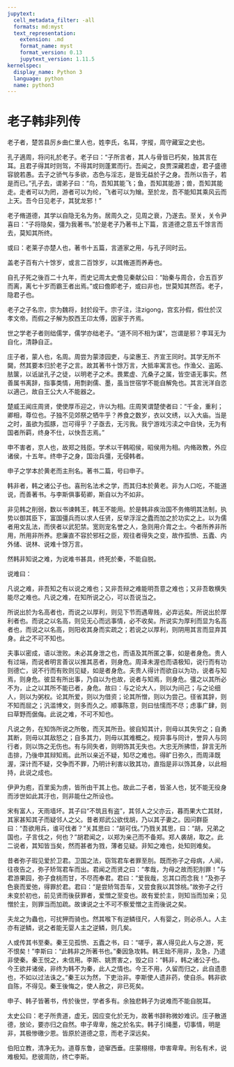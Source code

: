 ```yaml
---
jupytext:
  cell_metadata_filter: -all
  formats: md:myst
  text_representation:
    extension: .md
    format_name: myst
    format_version: 0.13
    jupytext_version: 1.11.5
kernelspec:
  display_name: Python 3
  language: python
  name: python3
---
```

# 老子韩非列传

老子者，楚苦县厉乡曲仁里人也，姓李氏，名耳，字摐，周守藏室之史也。

孔子適周，将问礼於老子。老子曰：“子所言者，其人与骨皆已朽矣，独其言在耳。且君子得其时则驾，不得其时则蓬累而行。吾闻之，良贾深藏若虚，君子盛德容貌若愚。去子之骄气与多欲，态色与淫志，是皆无益於子之身。吾所以告子，若是而已。”孔子去，谓弟子曰：“鸟，吾知其能飞；鱼，吾知其能游；兽，吾知其能走。走者可以为罔，游者可以为纶，飞者可以为矰。至於龙，吾不能知其乘风云而上天。吾今日见老子，其犹龙邪！”

老子脩道德，其学以自隐无名为务。居周久之，见周之衰，乃遂去。至关，关令尹喜曰：“子将隐矣，彊为我著书。”於是老子乃著书上下篇，言道德之意五千馀言而去，莫知其所终。

或曰：老莱子亦楚人也，著书十五篇，言道家之用，与孔子同时云。

盖老子百有六十馀岁，或言二百馀岁，以其脩道而养寿也。

自孔子死之後百二十九年，而史记周太史儋见秦献公曰：“始秦与周合，合五百岁而离，离七十岁而霸王者出焉。”或曰儋即老子，或曰非也，世莫知其然否。老子，隐君子也。

老子之子名宗，宗为魏将，封於段干。宗子注，注zigong，宫玄孙假，假仕於汉孝文帝。而假之子解为胶西王卬太傅，因家于齐焉。

世之学老子者则绌儒学，儒学亦绌老子。“道不同不相为谋”，岂谓是邪？李耳无为自化，清静自正。

庄子者，蒙人也，名周。周尝为蒙漆园吏，与梁惠王、齐宣王同时。其学无所不闚，然其要本归於老子之言。故其著书十馀万言，大抵率寓言也。作渔父、盗跖、胠箧，以诋訿孔子之徒，以明老子之术。畏累虚、亢桑子之属，皆空语无事实。然善属书离辞，指事类情，用剽剥儒、墨，虽当世宿学不能自解免也。其言洸洋自恣以適己，故自王公大人不能器之。

楚威王闻庄周贤，使使厚币迎之，许以为相。庄周笑谓楚使者曰：“千金，重利；卿相，尊位也。子独不见郊祭之牺牛乎？养食之数岁，衣以文绣，以入大庙。当是之时，虽欲为孤豚，岂可得乎？子亟去，无污我。我宁游戏污渎之中自快，无为有国者所羁，终身不仕，以快吾志焉。”

申不害者，京人也，故郑之贱臣。学术以干韩昭侯，昭侯用为相。内脩政教，外应诸侯，十五年。终申子之身，国治兵彊，无侵韩者。

申子之学本於黄老而主刑名。著书二篇，号曰申子。

韩非者，韩之诸公子也。喜刑名法术之学，而其归本於黄老。非为人口吃，不能道说，而善著书。与李斯俱事荀卿，斯自以为不如非。

非见韩之削弱，数以书谏韩王，韩王不能用。於是韩非疾治国不务脩明其法制，执势以御其臣下，富国彊兵而以求人任贤，反举浮淫之蠹而加之於功实之上。以为儒者用文乱法，而侠者以武犯禁。宽则宠名誉之人，急则用介胄之士。今者所养非所用，所用非所养。悲廉直不容於邪枉之臣，观往者得失之变，故作孤愤、五蠹、内外储、说林、说难十馀万言。

然韩非知说之难，为说难书甚具，终死於秦，不能自脱。

说难曰：

凡说之难，非吾知之有以说之难也；又非吾辩之难能明吾意之难也；又非吾敢横失能尽之难也。凡说之难，在知所说之心，可以吾说当之。

所说出於为名高者也，而说之以厚利，则见下节而遇卑贱，必弃远矣。所说出於厚利者也。而说之以名高，则见无心而远事情，必不收矣。所说实为厚利而显为名高者也，而说之以名高，则阳收其身而实疏之；若说之以厚利，则阴用其言而显弃其身。此之不可不知也。

夫事以密成，语以泄败。未必其身泄之也，而语及其所匿之事，如是者身危。贵人有过端，而说者明言善议以推其恶者，则身危。周泽未渥也而语极知，说行而有功则德亡，说不行而有败则见疑，如是者身危。夫贵人得计而欲自以为功，说者与知焉，则身危。彼显有所出事，乃自以为也故，说者与知焉，则身危。彊之以其所必不为，止之以其所不能已者，身危。故曰：与之论大人，则以为间己；与之论细人，则以为粥权。论其所爱，则以为借资；论其所憎，则以为尝己。径省其辞，则不知而屈之；汎滥博文，则多而久之。顺事陈意，则曰怯懦而不尽；虑事广肆，则曰草野而倨侮。此说之难，不可不知也。

凡说之务，在知饰所说之所敬，而灭其所丑。彼自知其计，则毋以其失穷之；自勇其断，则毋以其敌怒之；自多其力，则毋以其难概之。规异事与同计，誉异人与同行者，则以饰之无伤也。有与同失者，则明饰其无失也。大忠无所拂悟，辞言无所击排，乃後申其辩知焉。此所以亲近不疑，知尽之难也。得旷日弥久，而周泽既渥，深计而不疑，交争而不罪，乃明计利害以致其功，直指是非以饰其身，以此相持，此说之成也。

伊尹为庖，百里奚为虏，皆所由干其上也。故此二子者，皆圣人也，犹不能无役身而涉世如此其汙也，则非能仕之所设也。

宋有富人，天雨墙坏。其子曰“不筑且有盗”，其邻人之父亦云，暮而果大亡其财，其家甚知其子而疑邻人之父。昔者郑武公欲伐胡，乃以其子妻之。因问群臣曰：“吾欲用兵，谁可伐者？”关其思曰：“胡可伐。”乃戮关其思，曰：“胡，兄弟之国也，子言伐之，何也？”胡君闻之，以郑为亲己而不备郑。郑人袭胡，取之。此二说者，其知皆当矣，然而甚者为戮，薄者见疑。非知之难也，处知则难矣。

昔者弥子瑕见爱於卫君。卫国之法，窃驾君车者罪至刖。既而弥子之母病，人闻，往夜告之，弥子矫驾君车而出。君闻之而贤之曰：“孝哉，为母之故而犯刖罪！”与君游果园，弥子食桃而甘，不尽而奉君。君曰：“爱我哉，忘其口而念我！”及弥子色衰而爱弛，得罪於君。君曰：“是尝矫驾吾车，又尝食我以其馀桃。”故弥子之行未变於初也，前见贤而後获罪者，爱憎之至变也。故有爱於主，则知当而加亲；见憎於主，则罪当而加疏。故谏说之士不可不察爱憎之主而後说之矣。

夫龙之为蟲也，可扰狎而骑也。然其喉下有逆鳞径尺，人有婴之，则必杀人。人主亦有逆鳞，说之者能无婴人主之逆鳞，则几矣。

人或传其书至秦。秦王见孤愤、五蠹之书，曰：“嗟乎，寡人得见此人与之游，死不恨矣！”李斯曰：“此韩非之所著书也。”秦因急攻韩。韩王始不用非，及急，乃遣非使秦。秦王悦之，未信用。李斯、姚贾害之，毁之曰：“韩非，韩之诸公子也。今王欲并诸侯，非终为韩不为秦，此人之情也。今王不用，久留而归之，此自遗患也，不如以过法诛之。”秦王以为然，下吏治非。李斯使人遗非药，使自杀。韩非欲自陈，不得见。秦王後悔之，使人赦之，非已死矣。

申子、韩子皆著书，传於後世，学者多有。余独悲韩子为说难而不能自脱耳。

太史公曰：老子所贵道，虚无，因应变化於无为，故著书辞称微妙难识。庄子散道德，放论，要亦归之自然。申子卑卑，施之於名实。韩子引绳墨，切事情，明是非，其极惨礉少恩。皆原於道德之意，而老子深远矣。

伯阳立教，清净无为。道尊东鲁，迹窜西垂。庄蒙栩栩，申害卑卑。刑名有术，说难极知。悲彼周防，终亡李斯。
